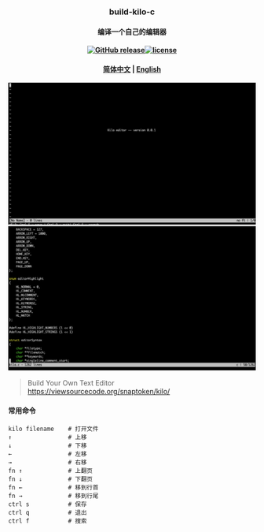 ### <p align="center">build-kilo-c</p>
#### <p align="center">编译一个自己的编辑器</p>
#### <p align="center"><a href="https://github.com/jeffcail/build-kilo-c/releases"><img src="https://img.shields.io/github/release/build-kilo-c/releases.svg" alt="GitHub release"></a><a href="https://github.com/jeffcail/build-kilo-c/blob/master/LICENSE"><img src="https://img.shields.io/github/license/mashape/apistatus.svg" alt="license"></a><p>
#### <p align="center"><a href="./README.md" target="_blank">简体中文</a> | <a href="./README_en.md" target="_blank">English</a> </p>

<img src="./images/set.png">
<img src="./images/set2.png">

> Build Your Own Text Editor https://viewsourcecode.org/snaptoken/kilo/


#### 常用命令
```shell
kilo filename    # 打开文件
↑                # 上移
↓                # 下移
←                # 左移
→                # 右移
fn ↑             # 上翻页
fn ↓             # 下翻页
fn ←             # 移到行首
fn →             # 移到行尾
ctrl s           # 保存
ctrl q           # 退出
ctrl f           # 搜索
```